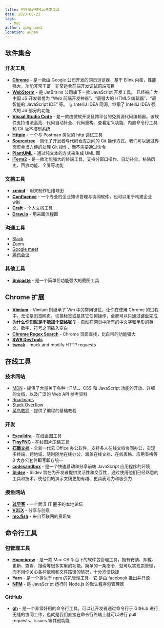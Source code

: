 ```yaml
---
title: 程序员必备Mac开发工具
date: 2023-08-21
tags:
  - Mac
author: qinghuanI
location: wuhan
---
```


## 软件集合

### 开发工具

- **[Chrome](https://www.google.cn/intl/zh-CN/chrome/)** - 是一款由 Google 公司开发的网页浏览器，基于 Blink 内核，性能强大，功能非常丰富，非常适合前端开发调试前端项目
- **[WebStorm](https://www.jetbrains.com/webstorm/)** - 是 JetBrains 公司旗下一款 JavaScript 开发工具。 已经被广大中国 JS 开发者誉为 “Web 前端开发神器”、“最强大的 HTML5 编辑器”、“最智能的 JavaScript IDE” 等。 与 IntelliJ IDEA 同源，继承了 IntelliJ IDEA 强大的 JS 部分的功能
- **[Visual Studio Code](https://code.visualstudio.com/)** - 是一款由微软开发且跨平台的免费源代码编辑器。该软件支持语法高亮、代码自动补全、代码重构、查看定义功能、内置命令行工具和 Git 版本控制系统
- **[Httpie](https://httpie.io/)** - 一个与 Postman 类似的 http 调试工具
- **[Sourcetree](https://www.sourcetreeapp.com/)** - 简化了开发者与代码仓库之间的 Git 操作方式，我们可以通过界面菜单很方便的处理 Git 操作，而不需要通过命令
- **[PlantUML](https://plantuml.com/zh/)** - 通过纯文本的方式来生成 UML 图
- **[iTerm2](https://iterm2.com/)** - 是一款功能强大的终端工具，支持分窗口操作、自动补全、粘贴历史、回放功能、全屏等功能

### 文档工具

- **[xmind](https://xmind.cn/)** - 用来制作思维导图
- **[Confluence](https://www.atlassian.com/zh/software/confluence)** - 一个专业的企业知识管理与协同软件，也可以用于构建企业 wiki
- **[Craft](https://www.craft.do/)** - 个人文档工具
- **[Draw.io](https://app.diagrams.net/)** - 用来画流程图

### 沟通工具

- [Slack](https://slack.com/intl/zh-hk/)
- [Zoom](https://zoom.us/)
- [Google meet](https://meet.google.com/)
- [腾讯会议](https://meeting.tencent.com/)

### 其他工具

- **[Snipaste](https://www.snipaste.com/)** - 是一个简单但功能强大的截图工具

## Chrome 扩展

- **[Vimium](https://chrome.google.com/webstore/detail/vimium/dbepggeogbaibhgnhhndojpepiihcmeb)** - Vimium 则继承了 Vim 中的常用键位，让你在使用 Chrome 的过程中，无论是浏览网页、切换标签或是其它任何操作，全都可以只通过键盘完成
- **[为什么你们就是不能加个空格呢？](https://chrome.google.com/webstore/detail/%E7%82%BA%E4%BB%80%E9%BA%BC%E4%BD%A0%E5%80%91%E5%B0%B1%E6%98%AF%E4%B8%8D%E8%83%BD%E5%8A%A0%E5%80%8B%E7%A9%BA%E6%A0%BC%E5%91%A2%EF%BC%9F/paphcfdffjnbcgkokihcdjliihicmbpd)** - 自动在网页中所有的中文字和半形的英文、数字、符号之间插入空白
- **[Chrome Regex Search](https://chrome.google.com/webstore/detail/chrome-regex-search/bpelaihoicobbkgmhcbikncnpacdbknn)** - Chrome 页面查找，比自带的功能强大
- **[SWR DevTools](https://chrome.google.com/webstore/detail/swr-devtools/liidbicegefhheghhjbomajjaehnjned)**
- **[tweak](https://chrome.google.com/webstore/detail/tweak-mock-and-modify-htt/feahianecghpnipmhphmfgmpdodhcapi)** - mock and modify HTTP requests

## 在线工具

### 技术网站

- [MDN](https://developer.mozilla.org/zh-CN/) - 提供了大量关于各种 HTML、CSS 和 JavaScript 功能的开放、详细的文档，以及广泛的 Web API 参考资料
- [Roadmaps](https://roadmap.sh/)
- [Stack Overflow](https://stackoverflow.com/)
- [菜鸟教程](https://www.runoob.com/) - 提供了编程的基础教程

### 开发

- **[Excalidra](https://handraw.top/)** - 在线画图工具
- **[TinyPNG](https://tinypng.com/)** - 在线图片压缩工具
- **[石墨文档](https://shimo.im/)** - 全新一代云 Office 办公软件，支持多人在线文档协同办公，实现多终端、跨地域、随时随地在线办公，涵盖在线文档、在线表格、应用表格等 8 大办公套件即写即存统一
- **[codesandbox](https://codesandbox.io/)** - 是一个快速启动和分享前端 JavaScript 应用程序的环境
- **[Slidev](https://cn.sli.dev/)** - Slidev 旨在为开发者提供灵活性和交互性，通过使用他们已经熟悉的工具和技术，使他们的演示文稿更加有趣、更具表现力和吸引力

### 摸鱼网站

- **[过早客](https://www.guozaoke.com/)** - 一个武汉 IT 圈子的本地论坛
- **[V2EX](https://v2ex.com/)** - 分享与创意
- **[mo.fish](https://mo.fish/)** - 来自互联网的资讯集

## 命令行工具

### 包管理工具

- **[Homebrew](https://brew.sh/)** - 是一款 Mac OS 平台下的软件包管理工具，拥有安装、卸载、更新、查看、搜索等很多实用的功能。简单的一条指令，就可以实现包管理，而不用你关心各种依赖和文件路径的情况，十分方便快捷
- **[Yarn](https://yarn.bootcss.com/index.html)** - 是一个类似于 npm 的包管理工具，它 是由 facebook 推出并开源
- **[NPM](https://www.npmjs.cn/)** - 是 JavaScript 运行时 Node.js 的默认程序包管理器

### GitHub

- **[gh](https://cli.github.com/)** - 是一个非常好用的命令行工具，可以让开发者通过命令行于 GitHub 进行无缝的协同工作，也就是我们直接在命令行终端上就可以进行 pull requests、issues 等其他功能
